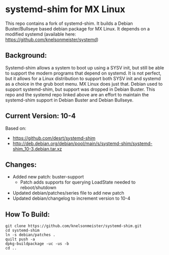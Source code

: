 # systemd-shim for MX Linux
This repo contains a fork of systemd-shim.  It builds a Debian Buster/Bullseye based debian package for MX Linux.
It depends on a modified systemd (available here: https://github.com/knelsonmeister/systemd)

## Background:
Systemd-shim allows a system to boot up using a SYSV init, but still be able to support the modern programs that depend on systemd.  It is not perfect, but it allows for a Linux distribution to support both SYSV init and systemd as a choice in the grub boot menu.  MX Linux does just that.
Debian used to support systemd-shim, but support was dropped in Debian Buster.  This repo and the systemd repo linked above are an effort to maintain the systemd-shim support in Debian Buster and Debian Bullseye.

## Current Version: 10-4
Based on:
- https://github.com/desrt/systemd-shim
- http://deb.debian.org/debian/pool/main/s/systemd-shim/systemd-shim_10-3.debian.tar.xz

## Changes:
  - Added new patch: buster-support
      - Patch adds supports for querying LoadState needed to reboot/shutdown
  - Updated debian/patches/series file to add new patch
  - Updated debian/changelog to increment version to 10-4

## How To Build:
```
git clone https://github.com/knelsonmeister/systemd-shim.git
cd systemd-shim
ln -s debian/patches .
quilt push -a
dpkg-buildpackage -uc -us -b
cd ..
```
